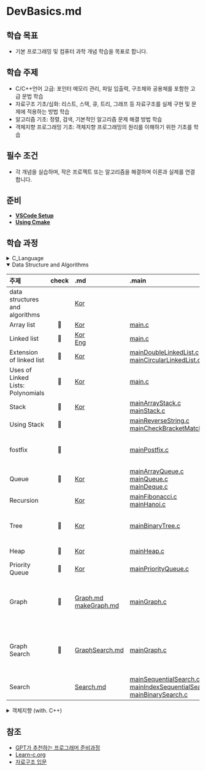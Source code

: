 # DevBasics.md

## 학습 목표
- 기본 프로그래밍 및 컴퓨터 과학 개념 학습을 목표로 합니다.

## 학습 주제
- C/C++언어 고급: 포인터 메모리 관리, 파일 입출력, 구조체와 공용체를 포함한 고급 문법 학습
- 자료구조 기초/심화: 리스트, 스택, 큐, 트리, 그래프 등 자료구조를 실제 구현 및 문제에 적용하는 방법 학습
- 알고리즘 기초: 정렬, 검색, 기본적인 알고리즘 문제 해결 방법 학습
- 객체지향 프로그래밍 기초: 객체지향 프로그래밍의 원리를 이해하기 위한 기초를 학습


## 필수 조건
- 각 개념을 실습하며, 작은 프로젝트 또는 알고리즘을 해결하며 이론과 실제를 연결합니다.

## 준비
- [ **VSCode Setup** ](markdown/VSCode_Setup.md)
- [ **Using Cmake** ](markdown/CMake.md)

## 학습 과정

<details>
<summary>C_Language</summary>
<div markdown="1">   

| 주제                            | 성취도 | .md                                                                                          | 소스코드                                                                                                                      |
| ------------------------------- | :----: | :------------------------------------------------------------------------------------------- | :---------------------------------------------------------------------------------------------------------------------------- |
| Hello world                     |   📌    | -                                                                                            | [main.c](source/C_language/Hello.c)                                                                                           |
| Variables and Types             |   📌    | -                                                                                            | [main.c](source/C_language/VnT.c)                                                                                             |
| Arrays                          |   📌    | -                                                                                            | [main.c](source/C_language/Arrays.c)                                                                                          |
| Multidimensional Arrays         |   📌    | -                                                                                            | [main.c](source/C_language/MultiArrays.c)                                                                                     |
| Conditions                      |   📌    | -                                                                                            | [main.c](source/C_language)                                                                                                   |
| Strings                         |   📌    | -                                                                                            | [main.c](source/C_language/Strings.c)                                                                                         |
| loops                           |   📌    | -                                                                                            | [main.c](source/C_language/loops.c)                                                                                           |
| Functions                       |   📌    | -                                                                                            | [main.c](source/C_language/functions.c)                                                                                       |
| Static                          |   📌    | -                                                                                            | [main.c](source/C_language/static.c)                                                                                          |
| Pointers                        |   📌    | -                                                                                            | [main.c](source/C_language/pointers.c)                                                                                        |
| Structures                      |   📌    | -                                                                                            | [main.c](source/C_language/structures.c)                                                                                      |
| Function arguments by reference |   📌    | -                                                                                            | [main.c](source/C_language/FunArgByRef.c)                                                                                     |
| Dynamic allocation              |   📌    | -                                                                                            | [main.c](source/C_language/DynamicAllocation.c)                                                                               |
| Arrays and Pointers             |   📌    | -                                                                                            | [main.c](source/C_language/ArrayNPointer.c)                                                                                   |
| Recursion                       |   📌    | [Kor](markdown/DataStructure/recursion.md)                                                   | [main.c](source/C_language/recursion.c)                                                                                       |
| Linked lists                    |   📌    | [Eng](markdown/DataStructure/LinkedLists.md) [Kor](markdown/DataStructure/LinkedLists_kr.md) | [main.c](source/C_language/LinkedLists.c) [ExCode.c](source/C_language/ExLinkedLists.c)                                       |
| Binary trees                    |   📌    | [Kor](markdown/DataStructure/Tree.md)                                                        | [main.c](source/C_language/CompleteBinaryTree.c) [Excode.c](source/C_language/ExBinarytrees.c)                                |
| Unions                          |   📌    | [Eng](markdown/C/Unions.md) [Kor](markdown/C/Unions_kr.md)                                   | [main.c](source/C_language/Unions.c) [Excode.c](source/C_language/ExUnions.c) [testcode.c](source/C_language/ExUnions_test.c) |
| Pointer Arithmetics             |   📌    | [Eng](markdown/C/Pointer%20Arithmetics.md) [Kor](markdown/C/Pointer%20Arithmetics_kr.md)     | [main.c](source/C_language/PointerArithmetics.c) [Excode.c](source/C_language/ExPointerArithmetics.c)                         |
| Function Pointers               |   📌    | [Eng](markdown/C/Function%20Pointers.md) [Kor](markdown/C/Function%20Pointers_kr.md)         | [main.c](source/C_language/FunctionPointers.c) [Excode.c](source/C_language/ExFunctionPointers.c)                             |
| Bitmasks                        |   📌    | [Eng](markdown/C/Bitmasks.md) [Kor](markdown/C/Bitmasks_kr.md)                               | [main.c](source/C_language/Bitmasks.c) [Excode.c](source/C_language/ExBitmasks.c)                                             |

</div>
</details>

<details open>
<summary>Data Structure and Algorithms</summary>
<div markdown="1">   

| 주제                              | check | .md                                                                                              | .main                                                                                                                                                   | .include                                                                                                                                                                                                                                                                                                                                                                                        |
| :-------------------------------- | :---: | :----------------------------------------------------------------------------------------------- | :------------------------------------------------------------------------------------------------------------------------------------------------------ | :---------------------------------------------------------------------------------------------------------------------------------------------------------------------------------------------------------------------------------------------------------------------------------------------------------------------------------------------------------------------------------------------- |
| data structures and algorithms    |       | [Kor](markdown/Data%20Structure%20N%20Algorithms.md)                                             |
| Array list                        |   📌   | [Kor](markdown/DataStructure/ArrayList.md)                                                       | [main.c](source/DSNA/Linear/mainArrayList.c)                                                                                                            |
| Linked list                       |   📌   | [Kor](markdown/DataStructure/LinkedLists_kr.md) <br/>[Eng](markdown/DataStructure/LinkedLists.md)   | [main.c](source/DSNA/Linear/mainLinkedList.c)                                                                                                           |
| Extension of linked list          |   📌   | [Kor](markdown/DataStructure/LinkedList_Add.md)                                                  | [mainDoubleLinkedList.c](source/DSNA/Linear/mainDoubleLinkedList.c) <br/>[mainCircularLinkedList.c](source/DSNA/Linear/mainCircularLinkedList.c)           |
| Uses of Linked Lists: Polynomials |   📌   | [Kor](markdown/DataStructure/Polynomial.md)                                                      | [main.c](source/DSNA/Linear/mainPolynomial.c)                                                                                                           |
| Stack                             |   📌   | [Kor](markdown/DataStructure/stack.md)                                                           | [mainArrayStack.c](source/DSNA/Linear/mainArrayStack.c) <br/>[mainStack.c](source/DSNA/Linear/mainStack.c)                                                 |
| Using Stack                       |   📌   |                                                                                                  | [mainReverseString.c](source/DSNA/Linear/mainReverseString.c) <br/>[mainCheckBracketMatch.c](source/DSNA/Linear/mainCheckBracketMatch.c)                   | [includeStack.c](source/DSNA/Linear/includeStack.c) <br/>[includeStack.h](include/includeStack.h)                                                                                                                                                                                                                                                                                                  |
| fostfix                           |   📌   |                                                                                                  | [mainPostfix.c](source/DSNA/Linear/mainPostfix.c)                                                                                                       | [includeNotationStack.c](source/DSNA/Linear/includeNotationStack.c) <br/>[includePostfix.c](source/DSNA/Linear/includePostfix.c) <br/>[includeNotationStack.h](include/includeNotationStack.h) <br/>[includePostfix.h](include/includePostfix.h)                                                                                                                                                         |
| Queue                             |   📌   | [Kor](markdown/DataStructure/queue.md)                                                           | [mainArrayQueue.c](source/DSNA/Linear/mainArrayQueue.c) <br/>[mainQueue.c](source/DSNA/Linear/mainQueue.c) <br/>[mainDeque.c](source/DSNA/Linear/mainDeque.c) |
| Recursion                         |       | [Kor](markdown/DataStructure/recursion.md)                                                       | [mainFibonacci.c](source/DSNA/Linear/mainFibonacci.c) <br/>[mainHanoi.c](source/DSNA/Linear/mainHanoi.c)                                                   |
| Tree                              |   📌   | [Kor](markdown/DataStructure/Tree.md)                                                            | [mainBinaryTree.c](source/DSNA/non-Linear/mainBinaryTree.c)                                                                                             | [includeBinTree.c](source/DSNA/non-Linear/includeBinTree.c)<br/>[includeBinTree.h](include/includeBinTree.h)<br/>[includeGenericStructure.c](source/DSNA/non-Linear/includeGenericStructure.c)<br/>[includeGenericStructure.h](include/includeGenericStructure.h)                                                                                                                                        |
| Heap                              |   📌   | [Kor](markdown/DataStructure/Heap.md)                                                            | [mainHeap.c](source/DSNA/non-Linear/mainHeap.c)                                                                                                         | [includeHeap.c](source/DSNA/non-Linear/includeHeap.c)<br/>[includeHeap.h](include/includeHeap.h)                                                                                                                                                                                                                                                                                                   |
| Priority Queue                    |   📌   | [Kor](markdown/DataStructure/PriorityQueue.md)                                                   | [mainPriorityQueue.c](source/DSNA/non-Linear/mainPriorityQueue.c)                                                                                       | [includeHeap.c](source/DSNA/non-Linear/includeHeap.c)<br/>[includeHeap.h](include/includeHeap.h)                                                                                                                                                                                                                                                                                                   |
| Graph                             |   📌   | [Graph.md](markdown/DataStructure/Graph.md)<br/>[makeGraph.md](markdown/DataStructure/MakeGraph.md) | [mainGraph.c](source/DSNA/non-Linear/mainGraph.c)                                                                                                       | [includeArrayGraph.c](source/DSNA/non-Linear/includeArrayGraph.c)<br/>[includeArrayGraph.h](include/includeArrayGraph.h)<br/>[includeLinkedGraph.c](source/DSNA/non-Linear/includeLinkedGraph.c)<br/>[includeLinkedGraph.h](include/includeLinkedGraph.h)<br/>[includeGenericStructure.c](source/DSNA/non-Linear/includeGenericStructure.c)<br/>[includeGenericStructure.h](include/includeGenericStructure.h) |
| Graph Search                      |   📌   | [GraphSearch.md](markdown/DataStructure/GraphSearch.md)                                          | [mainGraph.c](source/DSNA/non-Linear/mainGraph.c)                                                                                                       | [includeArrayGraph.c](source/DSNA/non-Linear/includeArrayGraph.c)<br/>[includeArrayGraph.h](include/includeArrayGraph.h)<br/>[includeLinkedGraph.c](source/DSNA/non-Linear/includeLinkedGraph.c)<br/>[includeLinkedGraph.h](include/includeLinkedGraph.h)<br/>[includeGenericStructure.c](source/DSNA/non-Linear/includeGenericStructure.c)<br/>[includeGenericStructure.h](include/includeGenericStructure.h)  |
| Search                            |       | [Search.md](markdown/DataStructure/Search.md)                                                    |[mainSequentialSearch.c](source/DSNA/Search/mainSequentialSearch.c) <br/>[mainIndexSequentialSearch.c](source/DSNA/Search/mainIndexSequentialSearch.c) <br/>[mainBinarySearch.c](source/DSNA/Search/mainBinarySearch.c)

</div>
</details>

<details>
<summary>객체지향 (with. C++)</summary>
<div markdown="1">   

| 주제 | check | .md  | .main | .include |
| ---- | :---- | :--- | :---- | :------- |
|      |

</div>
</details>

## 참조
* [GPT가 추천하는 프로그래머 준비과정](markdown/Curriculum_Advised_by_Chat_GPT.md)
* [Learn-c.org](https://www.learn-c.org/)
* [자료구조 입문](https://www.yes24.com/Product/Goods/28194882)